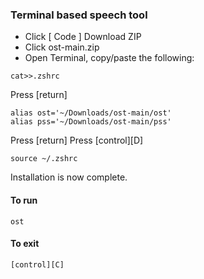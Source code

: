 ### Terminal based speech tool

* Click [ Code ] Download ZIP
* Click ost-main.zip
* Open Terminal, copy/paste the following:
```
cat>>.zshrc
```
Press [return]
```
alias ost='~/Downloads/ost-main/ost'
alias pss='~/Downloads/ost-main/pss'
```
Press [return]
Press [control][D]
```
source ~/.zshrc
```
Installation is now complete.
#### To run
```
ost
```

#### To exit
```
[control][C]
```
